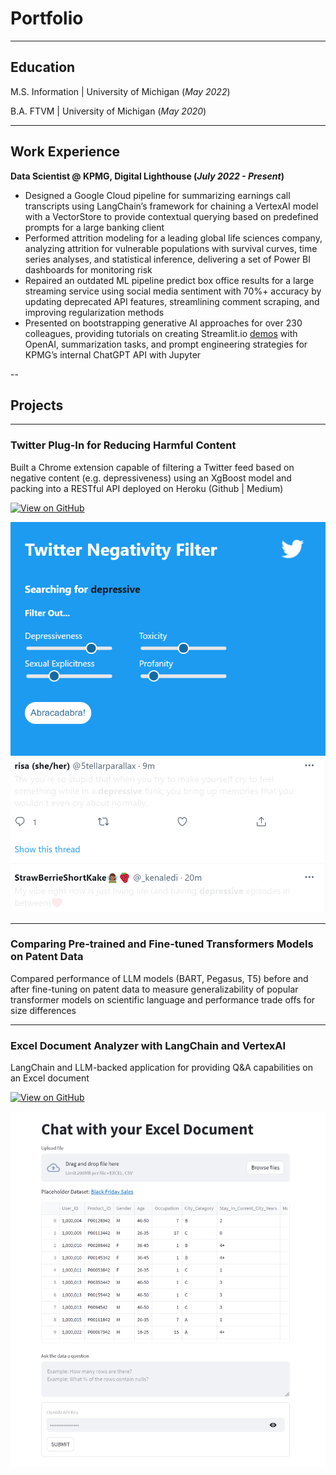 # Portfolio
---
## Education
M.S. Information | University of Michigan (_May 2022_)

B.A. FTVM | University of Michigan (_May 2020_)

---
## Work Experience

**Data Scientist @ KPMG, Digital Lighthouse (_July 2022 - Present_)**
- Designed a Google Cloud pipeline for summarizing earnings call transcripts using LangChain’s framework for chaining a VertexAI model with a VectorStore to provide contextual querying based on predefined prompts for a large banking client
- Performed attrition modeling for a leading global life sciences company, analyzing attrition for vulnerable populations with survival curves, time series analyses, and statistical inference, delivering a set of Power BI dashboards for monitoring risk
- Repaired an outdated ML pipeline predict box office results for a large streaming service using social media sentiment with 70%+ accuracy by updating deprecated API features, streamlining comment scraping, and improving regularization methods
- Presented on bootstrapping generative AI approaches for over 230 colleagues, providing tutorials on creating Streamlit.io [demos](https://github.com/ccmilne/GenAI_Boilerplate_Streamlit) with OpenAI, summarization tasks, and prompt engineering strategies for KPMG’s internal ChatGPT API with Jupyter

--
## Projects
---
### Twitter Plug-In for Reducing Harmful Content

Built a Chrome extension capable of filtering a Twitter feed based on negative content (e.g. depressiveness) using an XgBoost model and packing into a RESTful API deployed on Heroku (Github | Medium)

[![View on GitHub](https://img.shields.io/badge/GitHub-View_on_GitHub-blue?logo=GitHub)](https://github.com/andy-techen/better-social-media)

<center><img src='assets/img/twitter_filters.png'/></center>
<center><img src='assets/img/twitter_whiteout.png'/></center>

---
### Comparing Pre-trained and Fine-tuned Transformers Models on Patent Data

Compared performance of LLM models (BART, Pegasus, T5) before and after fine-tuning on patent data to measure generalizability of popular transformer models on scientific language and performance trade offs for size differences

---
### Excel Document Analyzer with LangChain and VertexAI

LangChain and LLM-backed application for providing Q&A capabilities on an Excel document

[![View on GitHub](https://img.shields.io/badge/GitHub-View_on_GitHub-blue?logo=GitHub)](https://github.com/ccmilne/ExcelDocumentAnalyzer)

<center><img src='assets/img/excel_document_analyzer.png'/></center>
